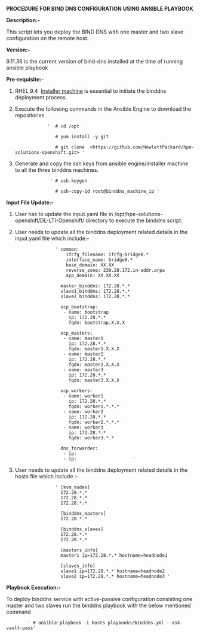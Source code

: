 ﻿**PROCEDURE FOR BIND DNS CONFIGURATION USING ANSIBLE PLAYBOOK**

**Description:-**

This script lets you deploy the BIND DNS with one master and two slave configuration on the remote host.

**Version:-**

9.11.36 is the current version of bind-dns installed at the time of running ansible playbook

**Pre-requisite:-**

1. RHEL 9.4  [Installer machine](https://hewlettpackard.github.io/hpe-solutions-openshift/4.16-AMD-LTI/Solution-Deployment/Preparing-execution-environment.html "https://hewlettpackard.github.io/hpe-solutions-openshift/4.16-AMD-LTI/Solution-Deployment/Preparing-execution-environment.html") is essential to initiate the binddns deployment process.
2. Execute the following commands in the Ansible Engine to download the repositories.

                   '  # cd /opt

                      # yum install -y git

                      # git clone  <https://github.com/HewlettPackard/hpe-solutions-openshift.git> '

3. Generate and copy the ssh keys from ansible engine/installer machine to all the three binddns machines.

                    ' # ssh-keygen 

                      # ssh-copy-id root@binddns_machine_ip '


**Input File Update:-**

1. User has to update the input.yaml file in /opt/hpe-solutions-openshift/DL-LTI-Openshift/ directory to  execute the binddns script.
2. User needs to update all the binddns deployment related details in the input.yaml file which include:-
                      
                      ' common:
                          ifcfg_filename: ifcfg-bridge0.*
                          interface_name: bridge0.*
                          base_domain: XX.XX
                          reverse_zone: 230.28.172.in-addr.arpa
                          app_domain: XX.XX.XX  
                        
                        master_binddns: 172.28.*.*
                        slave1_binddns: 172.28.*.*
                        slave2_binddns: 172.28.*.*

                        ocp_bootstrap:
                         - name: bootstrap
                           ip: 172.28.*.*
                           fqdn: bootstrap.X.X.X
                        
                        ocp_masters:
                         - name: master1
                           ip: 172.28.*.*
                           fqdn: master1.X.X.X
                         - name: master2
                           ip: 172.28.*.*
                           fqdn: master2.X.X.X
                         - name: master3
                           ip: 172.28.*.*
                           fqdn: master3.X.X.X 

                        ocp_workers:
                         - name: worker1
                           ip: 172.28.*.*
                           fqdn: worker1.*.*.*
                         - name: worker2
                           ip: 172.28.*.*
                           fqdn: worker2.*.*.*
                         - name: worker3
                           ip: 172.28.*.*
                           fqdn: worker3.*.* 

                        dns_forwarder:
                         - ip: 
                         - ip:                     ' 

3. User needs to update all the binddns deployment related details in the hosts file which include :-
                     
                      ' [kvm_nodes]
                        172.28.*.*
                        172.28.*.*
                        172.28.*.*

                        [binddns_masters]
                        172.28.*.*

                        [binddns_slaves]
                        172.28.*.*
                        172.28.*.*

                        [masters_info]
                        master1 ip=172.28.*.* hostname=headnode1

                        [slaves_info]
                        slave1 ip=172.28.*.* hostname=headnode2
                        slave2 ip=172.28.*.* hostname=headnode3 '



**Playbook Execution:-**

To deploy binddns service with active-passive configuration consisting one master and two slaves run the binddns playbook with the below mentioned command                   

            ' # ansible-playbook -i hosts playbooks/binddns.yml --ask-vault-pass'



